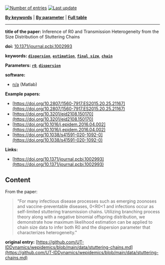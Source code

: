 <!--DO NOT EDIT BY HAND-->
 
#   
 

[![Number of entries](https://img.shields.io/badge/dynamic/json?label=Entries&query=message&url=https%3A%2F%2Fut-iddynamics.github.io%2Fwepidemics%2Finfo%2Fentries.json)](https://github.com/UT-IDDynamics/wepidemics) [![Last update](https://img.shields.io/github/last-commit/UT-IDDynamics/wepidemics)](https://github.com/UT-IDDynamics/wepidemics)

[**By keywords**](../by-keyword.md) \| [**By parameter**](../by-parameter.md) \| [**Full table**](../full-table.md)

---
 
 
**title of the paper:** Inference of R0 and Transmission Heterogeneity from the Size Distribution of Stuttering Chains
 
**doi:** [10.1371/journal.pcbi.1002993](https://doi.org/10.1371/journal.pcbi.1002993)
 

**keywords:** [**`dispersion`**](../by-keyword.md#dispersion), [**`estimation`**](../by-keyword.md#estimation), [**`final size`**](../by-keyword.md#final-size), [**`chain`**](../by-keyword.md#chain) 

**Parameters:** [**`r0`**](../by-parameter.md#r0), [**`dispersion`**](../by-parameter.md#dispersion) 

**software:**
 
 - [n/a](https://doi.org/10.1371/journal.pcbi.1002993.s003) (Matlab) 

**Example papers:**
 
 - [https://doi.org/10.2807/1560-7917.ES2015.20.25.21167](https://doi.org/10.2807/1560-7917.ES2015.20.25.21167) 
 - [https://doi.org/10.3201/eid2108.150170](https://doi.org/10.3201/eid2108.150170) 
 - [https://doi.org/10.1016/j.epidem.2016.04.002](https://doi.org/10.1016/j.epidem.2016.04.002) 
 - [https://doi.org/10.1038/s41591-020-1092-0](https://doi.org/10.1038/s41591-020-1092-0) 

**Links:**
 
 - [https://doi.org/10.1371/journal.pcbi.1002993](https://doi.org/10.1371/journal.pcbi.1002993) 


## Content



From the paper: 

> "For many infectious disease processes such as emerging zoonoses and vaccine-preventable diseases, 0\<R0\<1 and infections occur as self-limited stuttering transmission chains. Utilizing branching process theory along with a negative binomial offspring distribution, we demonstrate how maximum likelihood estimation can be applied to chain size data to infer both R0 and the dispersion parameter that characterizes heterogeneity."






 **original entry:**  [https://github.com/UT-IDDynamics/wepidemics/blob/main/data/stuttering-chains.md](https://github.com/UT-IDDynamics/wepidemics/blob/main/data/stuttering-chains.md) 
